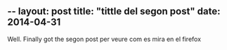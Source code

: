 --
layout: post
title: "tittle del segon post"
date: 2014-04-31
---

Well. Finally got the segon post per veure com es mira en el firefox
